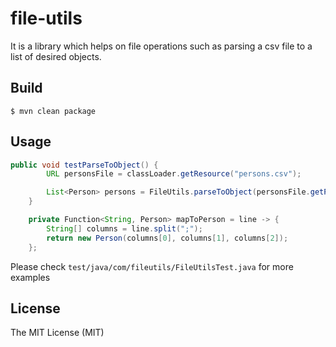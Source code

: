 # file-utils

It is a library which helps on file operations such as parsing a csv file to a list of desired objects.

## Build
```console
$ mvn clean package
```

## Usage
```java
public void testParseToObject() {
        URL personsFile = classLoader.getResource("persons.csv");

        List<Person> persons = FileUtils.parseToObject(personsFile.getPath(), mapToPerson, 1);
    }

    private Function<String, Person> mapToPerson = line -> {
        String[] columns = line.split(";");
        return new Person(columns[0], columns[1], columns[2]);
    };
```

Please check `test/java/com/fileutils/FileUtilsTest.java` for more examples

## License
The MIT License (MIT)